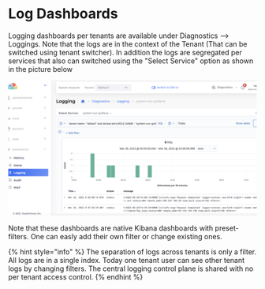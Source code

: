 # Log Dashboards

Logging dashboards per tenants are available under Diagnostics --> Loggings. Note that the logs are in the context of the Tenant (That can be switched using tenant switcher). In addition the logs are segregated per services that also can switched using the "Select Service" option as shown in the picture below

![](<../../../.gitbook/assets/image (20) (1) (1).png>)

Note that these dashboards are native Kibana dashboards with preset-filters. One can easly add their own filter or change existing ones.

{% hint style="info" %}
The separation of logs across tenants is only a filter. All logs are in a single index. Today one tenant user can see other tenant logs by changing filters. The central logging control plane is shared with no per tenant access control.&#x20;
{% endhint %}
